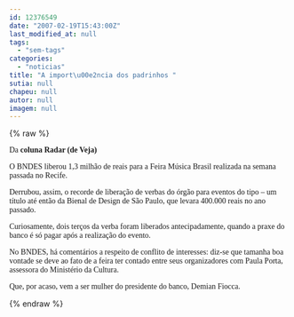 ```yaml
---
id: 12376549
date: "2007-02-19T15:43:00Z"
last_modified_at: null
tags:
  - "sem-tags"
categories:
  - "noticias"
title: "A import\u00e2ncia dos padrinhos "
sutia: null
chapeu: null
autor: null
imagem: null
---
```

{% raw %}
<p><P><FONT face=Verdana>Da <STRONG>coluna Radar (de Veja)</STRONG></FONT></P></p>
<p><P><FONT face=Verdana>O BNDES liberou 1,3 milhão de reais para a Feira Música Brasil realizada na semana passada no Recife. </FONT></P></p>
<p><P><FONT face=Verdana>Derrubou, assim, o recorde de liberação de verbas do órgão para eventos do tipo – um título até então da Bienal de Design de São Paulo, que levara 400.000 reais no ano passado. </FONT></P></p>
<p><P><FONT face=Verdana>Curiosamente, dois terços da verba foram liberados antecipadamente, quando a praxe do banco é só pagar após a realização do evento. </FONT></P></p>
<p><P><FONT face=Verdana>No BNDES, há comentários a respeito de conflito de interesses: diz-se que tamanha boa vontade se deve ao fato de a feira ter contado entre seus organizadores com Paula Porta, assessora do Ministério da Cultura. </FONT></P></p>
<p><P><FONT face=Verdana>Que, por acaso, vem a ser mulher do presidente do banco, Demian Fiocca. </FONT></P> </p>
{% endraw %}